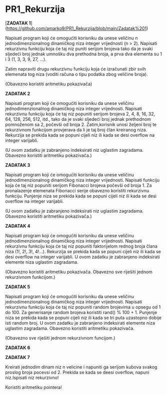 # PR1_Rekurzija

[**ZADATAK 1**] (https://github.com/amarko9/PR1_Rekurzija/blob/main/Zadatak%201)

Napisati program koji će omogućiti korisniku da unese veličinu n jednodimenzionalnog dinamičkog niza integer vrijednosti (n > 2). Napisati rekurzivnu funkciju koja će taj niz puniti serijom brojeva tako da je svaki sljedeći broj jednak umnošku dva prethodna broja, a prva dva elementa su 1 i 3 (1, 3, 3, 9, 27, ...).

Zatim napraviti drugu rekurzivnu funkciju koja će izračunati zbir svih elemenata tog niza (voditi računa o tipu podatka zbog veličine broja).

(Obavezno koristiti aritmetiku pokazivača)


**ZADATAK 2**

Napisati program koji će omogućiti korisniku da unese veličinu jednodimenzionalnog dinamičkog niza integer vrijednosti. Napisati rekurzivnu funkciju koja će taj niz popuniti serijom brojeva 2, 4, 8, 16, 32, 64, 128, 256, 512, itd., tako da je svaki sljedeći broj jednak prethodnom pomnoženom sa 2, počevši od broja 2. Zatim,korisnik unosi željeni broj te rekurzivnom funkcijom provjerava da li je taj broj član kreiranog niza. Rekurzija se prekida kada se popuni cijeli niz ili kada se desi overflow na integer varijabli.

(U ovom zadatku je zabranjeno indeksirati niz uglastim zagradama. Obavezno koristiti aritmetiku pokazivača.)

**ZADATAK 3**

Napisati program koji će omogućiti korisniku da unese veličinu jednodimenzionalnog dinamičkog niza integer vrijednosti. Napisati funkciju koja će taj niz popuniti serijom Fibonacci brojeva počevši od broja 1. Za pronalazenje elemenata Fibonacci serije obavezno koristiti rekurzivnu funkciju. Punjenje niza se prekida kada se popuni cijeli niz ili kada se desi overflow na integer varijabli.

(U ovom zadatku je zabranjeno indeksirati niz uglastim zagradama. Obavezno koristiti aritmetiku pokazivača.)

**ZADATAK 4**

Napisati program koji će omogućiti korisniku da unese veličinu jednodimenzionalnog dinamičkog niza integer vrijednosti. Napisati rekurzivnu funkciju koja će taj niz popuniti faktorijelom rednog broja člana niza (1!, 2!, 3!, 4!...). Rekurzija se prekida kada se popuni cijeli niz ili kada se desi overflow na integer varijabli. U ovom zadatku je zabranjeno indeksirati elemente niza uglastim zagradama.

(Obavezno koristiti aritmetiku pokazivača. Obavezno sve riješiti jednom rekurzivnom funkcijom.)

**ZADATAK 5**

Napisati program koji će omogućiti korisniku da unese veličinu jednodimenzionalnog dinamičkog niza integer vrijednosti. Napisati rekurzivnu funkciju koja će taj niz popuniti random brojevima u opsegu od 1 do 100. Za generisanje random brojeva koristiti rand() % 100 + 1. Punjenje niza se prekida kada se popuni cijeli niz ili kada se tri puta uzastopno dobije isti random broj. U ovom zadatku je zabranjeno indeksirati elemente niza uglastim zagradama. Obavezno koristiti aritmetiku pokazivača.

(Obavezno sve riješiti jednom rekurzivnom funcijom.)

**ZADATAK 6**



**ZADATAK 7**

Kreirati jednodim dinam niz n velicine i napuniti ga serijom kubova svakog proslog broja pocevsi od 2. Prekida se kada se deesi overflow, napuni niz.Ispisati niz rekurzivno!

Koristiti aritmetiku pointera!
